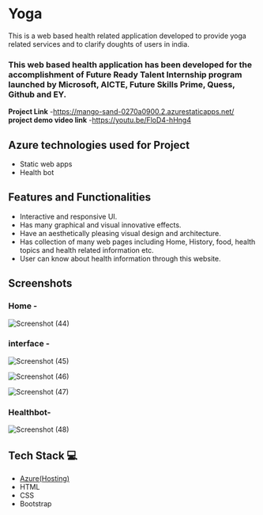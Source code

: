 # Yoga 
This is a web based health related application developed to provide yoga related services and to clarify doughts of users in india.
### This web based health application has been developed for the accomplishment of Future Ready Talent Internship program launched by Microsoft, AICTE, Future Skills Prime, Quess, Github and EY.
**Project Link** -https://mango-sand-0270a0900.2.azurestaticapps.net/
**project demo video link** -https://youtu.be/FloD4-hHng4

## Azure technologies used for Project

- Static web apps
- Health bot

## Features and Functionalities 

- Interactive and responsive UI.
- Has many graphical and visual innovative effects.
- Have an aesthetically pleasing visual design and architecture.
- Has collection of many web pages including Home, History, food, health topics and health related information etc.
- User can know about health information through this website.

## Screenshots
### Home -
![Screenshot (44)](https://user-images.githubusercontent.com/115445072/206245894-33888d6f-ac2b-4656-9503-c4180a413cbc.png)

### interface -
![Screenshot (45)](https://user-images.githubusercontent.com/115445072/206246244-c6824c67-188a-49aa-a734-40bc4e4f1c90.png)


![Screenshot (46)](https://user-images.githubusercontent.com/115445072/206246591-0982db27-ec56-4c40-a767-8c53c8c41d6f.png)


![Screenshot (47)](https://user-images.githubusercontent.com/115445072/206246650-cb798e60-40c7-4deb-a22f-00d1fcc5eb51.png)

### Healthbot-
![Screenshot (48)](https://user-images.githubusercontent.com/115445072/206246987-efa28c45-f63d-46ce-93a6-6b40cf735bb9.png)



## Tech Stack 💻

- [Azure(Hosting)](https://azure.microsoft.com/en-in/features/azure-portal/)
- HTML
- CSS
- Bootstrap
